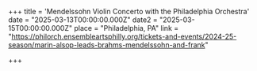 +++
title = 'Mendelssohn Violin Concerto with the Philadelphia Orchestra'
date = "2025-03-13T00:00:00.000Z"
date2 = "2025-03-15T00:00:00.000Z"
place = "Philadelphia, PA"
link = "https://philorch.ensembleartsphilly.org/tickets-and-events/2024-25-season/marin-alsop-leads-brahms-mendelssohn-and-frank" 

+++
